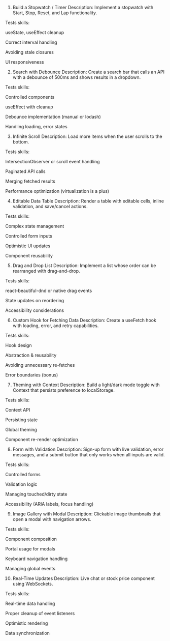 1. Build a Stopwatch / Timer
Description: Implement a stopwatch with Start, Stop, Reset, and Lap functionality.

Tests skills:

useState, useEffect cleanup

Correct interval handling

Avoiding stale closures

UI responsiveness

2. Search with Debounce
Description: Create a search bar that calls an API with a debounce of 500ms and shows results in a dropdown.

Tests skills:

Controlled components

useEffect with cleanup

Debounce implementation (manual or lodash)

Handling loading, error states

3. Infinite Scroll
Description: Load more items when the user scrolls to the bottom.

Tests skills:

IntersectionObserver or scroll event handling

Paginated API calls

Merging fetched results

Performance optimization (virtualization is a plus)

4. Editable Data Table
Description: Render a table with editable cells, inline validation, and save/cancel actions.

Tests skills:

Complex state management

Controlled form inputs

Optimistic UI updates

Component reusability

5. Drag and Drop List
Description: Implement a list whose order can be rearranged with drag-and-drop.

Tests skills:

react-beautiful-dnd or native drag events

State updates on reordering

Accessibility considerations

6. Custom Hook for Fetching Data
Description: Create a useFetch hook with loading, error, and retry capabilities.

Tests skills:

Hook design

Abstraction & reusability

Avoiding unnecessary re-fetches

Error boundaries (bonus)

7. Theming with Context
Description: Build a light/dark mode toggle with Context that persists preference to localStorage.

Tests skills:

Context API

Persisting state

Global theming

Component re-render optimization

8. Form with Validation
Description: Sign-up form with live validation, error messages, and a submit button that only works when all inputs are valid.

Tests skills:

Controlled forms

Validation logic

Managing touched/dirty state

Accessibility (ARIA labels, focus handling)

9. Image Gallery with Modal
Description: Clickable image thumbnails that open a modal with navigation arrows.

Tests skills:

Component composition

Portal usage for modals

Keyboard navigation handling

Managing global events

10. Real-Time Updates
Description: Live chat or stock price component using WebSockets.

Tests skills:

Real-time data handling

Proper cleanup of event listeners

Optimistic rendering

Data synchronization
